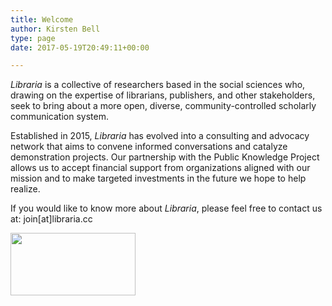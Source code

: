 ```yaml
---
title: Welcome
author: Kirsten Bell
type: page
date: 2017-05-19T20:49:11+00:00

---
```

_Libraria_ is a collective of researchers based in the social sciences who, drawing on the expertise of librarians, publishers, and other stakeholders, seek to bring about a more open, diverse, community-controlled scholarly communication system.

Established in 2015, _Libraria_ has evolved into a consulting and advocacy network that aims to convene informed conversations and catalyze demonstration projects. Our partnership with the Public Knowledge Project allows us to accept financial support from organizations aligned with our mission and to make targeted investments in the future we hope to help realize.

If you would like to know more about _Libraria_, please feel free to contact us at: join[at]libraria.cc

[<img loading="lazy" class=" wp-image-272 aligncenter" src="http://libraria.cc/wp-content/uploads/2015/07/key-30417_1280-300x150.png" alt="" width="200" height="100" />][1]

[1]: http://libraria.cc/wp-content/uploads/2015/07/key-30417_1280.png
